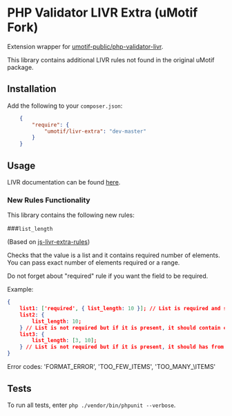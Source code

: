 # PHP Validator LIVR Extra (uMotif Fork)
Extension wrapper for [umotif-public/php-validator-livr](https://github.com/umotif-public/php-validator-livr).

This library contains additional LIVR rules not found in the original uMotif package.

## Installation
Add the following to your `composer.json`:
```json
    {
        "require": {
            "umotif/livr-extra": "dev-master"
        }
    }
```

## Usage
LIVR documentation can be found [here](https://github.com/umotif-public/php-validator-livr/blob/master/README.md).

### New Rules Functionality
This library contains the following new rules:

###`list_length`

(Based on [js-livr-extra-rules](https://github.com/koorchik/js-livr-extra-rules))

Checks that the value is a list and it contains required number of elements. You can pass exact number of elements required or a range.

Do not forget about "required" rule if you want the field to be required.

Example:

```json
{
    list1: ['required', { list_length: 10 }]; // List is required and should contain exactly 10 items,
    list2: {
        list_length: 10;
    } // List is not required but if it is present, it should contain exactly 10 items
    list3: {
        list_length: [3, 10];
    } // List is not required but if it is present, it should has from 3 to 10 items
}
```

Error codes: 'FORMAT_ERROR', 'TOO_FEW_ITEMS', 'TOO_MANY_\ITEMS'

## Tests
To run all tests, enter `php ./vendor/bin/phpunit --verbose`.
